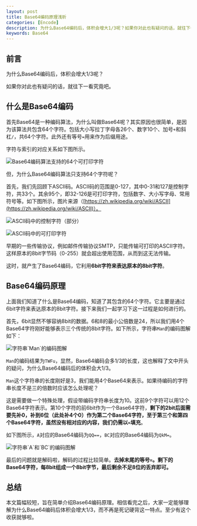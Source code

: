 ```yaml
---
layout: post
title: Base64编码原理浅析
categories: [Encode]
description: 为什么Base64编码后，体积会增大1/3呢？如果你对此也有疑问的话，就往下一看究竟吧。
keywords: Base64
---
```

## 前言

为什么Base64编码后，体积会增大1/3呢？

如果你对此也有疑问的话，就往下一看究竟吧。

<!-- more -->

## 什么是Base64编码

首先Base64是一种编码算法，为什么叫做Base64呢？其实原因也很简单，是因为该算法共包含64个字符。包括大小写拉丁字母各26个、数字10个、加号`+`和斜杠`/`，共64个字符。此外还有等号`=`用来作为后缀用途。

字符与索引的对应关系如下图所示。

![Base64编码算法支持的64个可打印字符](http://p8.qhimg.com/t01cd05728cc2469e0a.png)

但，为什么Base64编码算法只支持64个字符呢？

首先，我们先回顾下ASCII码。ASCII码的范围是0-127，其中0-31和127是控制字符，共33个。其余95个，即32-126是可打印字符，包括数字、大小写字母、常用符号等。如下图所示，图片来源（[https://zh.wikipedia.org/wiki/ASCII](https://zh.wikipedia.org/wiki/ASCII)）。

![ASCII码中的控制字符（部分）](http://p7.qhimg.com/t011686deb97b16adb2.png)

![ASCII码中的可打印字符](http://p5.qhimg.com/t01d01e6b27d3c890ef.png)

早期的一些传输协议，例如邮件传输协议SMTP，只能传输可打印的ASCII字符。这样原本的8bit字节码（0-255）就会超出使用范围，从而到这无法传输。

这时，就产生了Base64编码，它利用**6bit字符来表达原本的8bit字符**。

## Base64编码原理

上面我们知道了什么是Base64编码，知道了其包含的64个字符。它主要是通过6bit字符来表达原本的8bit字符。接下来我们一起学习下这一过程是如何进行的。

首先，6bit显然不够容纳8bit的数据。6和8的最小公倍数是24，所以我们用4个Base64字符刚好能够表示三个传统的8bit字符。如下所示，字符串`Man`的编码图解如下：

![字符串\`Man\`的编码图解](http://p0.qhimg.com/t016bbb78cbf25acb9b.png)

`Man`的编码结果为`TWFu`，显然，Base64编码会多1/3的长度，这也解释了文中开头的疑问，为什么Base64编码后的体积会大1/3。

`Man`这个字符串的长度刚好是3，我们能用4个Base64来表示。如果待编码的字符串长度不是三的倍数时应该怎么处理呢？

这是需要做一个特殊处理，假设带编码字符串长度为10。这前9个字符可以用12个Base64字符表示。第10个字符的前6bit作为一个Base64字符，**剩下的2bit后面需要先补0，补到6位（此处补4个0）**作为第二个Base64字符，至于第三个和第四个Base64字符，虽然没有相对应的内容，我们仍需**以`=`填充**。

如下图所示，`A`对应的Base64编码为`QQ==`，`BC`对应的Base64编码为`QkM=`。

![字符串\`A\`和\`BC\`的编码图解](http://p0.qhimg.com/t01155296dad2b34aa0.png)

最后的问题就是解码啦，解码的过程比较简单。**去掉末尾的等号`=`。剩下的Base64字符，每8bit组成一个8bit字节，最后剩余不足8位的丢弃即可。**

## 总结

本文篇幅较短，旨在简单介绍Base64编码原理。相信看完之后，大家一定能够理解为什么Base64编码后体积会增大1/3，而不再是死记硬背这一特点。至少有这个收获就够啦。